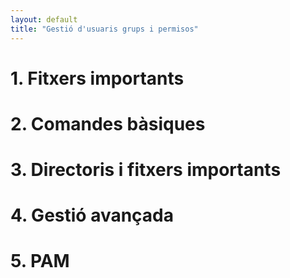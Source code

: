 ```yaml
---
layout: default
title: "Gestió d'usuaris grups i permisos"
---
```


# 1. Fitxers importants


# 2. Comandes bàsiques


# 3. Directoris i fitxers importants


# 4. Gestió avançada


# 5. PAM
